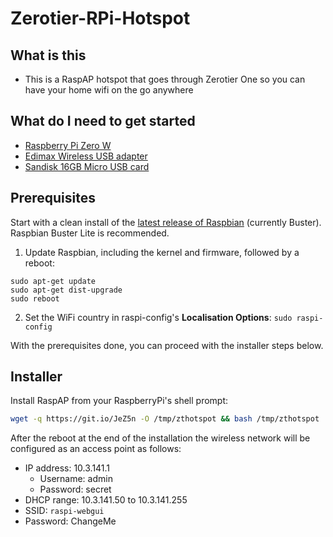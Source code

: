 # Zerotier-RPi-Hotspot

## What is this
- This is a RaspAP hotspot that goes through Zerotier One so you can have your home wifi on the go anywhere

## What do I need to get started
- [Raspberry Pi Zero W](https://www.adafruit.com/product/3400 "Raspberry Pi Zero W")
- [Edimax Wireless USB adapter](https://www.amazon.com/gp/product/B003MTTJOY/ref=as_li_qf_sp_asin_il_tl?ie=UTF8&tag=howchoo-20&camp=1789&creative=9325&linkCode=as2&creativeASIN=B003MTTJOY&linkId=981da126460f1963df560c53282ecf22")
- [Sandisk 16GB Micro USB card](https://www.amazon.com/Sandisk-SDSDQM-016G-MicroSDHC-Memory-PACKAGE/dp/B001F7AJKI")

## Prerequisites
Start with a clean install of the [latest release of Raspbian](https://www.raspberrypi.org/downloads/raspbian/) (currently Buster). Raspbian Buster Lite is recommended.

1. Update Raspbian, including the kernel and firmware, followed by a reboot:
```
sudo apt-get update
sudo apt-get dist-upgrade
sudo reboot
```
2. Set the WiFi country in raspi-config's **Localisation Options**: `sudo raspi-config`

With the prerequisites done, you can proceed with the installer steps below.


## Installer
Install RaspAP from your RaspberryPi's shell prompt:
```sh
wget -q https://git.io/JeZ5n -O /tmp/zthotspot && bash /tmp/zthotspot
```

After the reboot at the end of the installation the wireless network will be
configured as an access point as follows:
* IP address: 10.3.141.1
  * Username: admin
  * Password: secret
* DHCP range: 10.3.141.50 to 10.3.141.255
* SSID: `raspi-webgui`
* Password: ChangeMe
